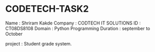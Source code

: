 # CODETECH-TASK2
Name : Shriram Kakde
Company : CODTECH IT SOLUTIONS
ID : CT08DS8108
Domain : Python Programming
Duration : september to October


project : Student grade system.
